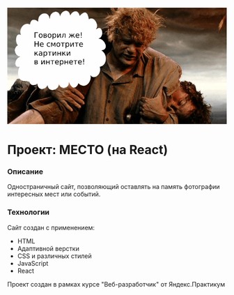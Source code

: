 ![logo](./frontend/src/image/readme-header.png)

# Проект: МЕСТО (на React)

### Описание
Одностраничный сайт, позволяющий оставлять на память фотографии интересных мест или событий.

### Технологии
Сайт создан с применением:
* HTML
* Адаптивной верстки
* CSS и различных стилей
* JavaScript
* React

Проект создан в рамках курсе "Веб-разработчик" от Яндекс.Практикум
